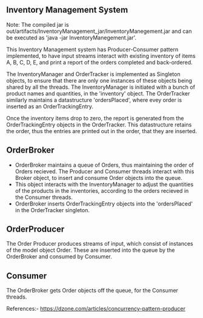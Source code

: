 Inventory Management System
---------------------------

Note: The compiled jar is out/artifacts/InventoryManagement_jar/InventoryManegement.jar and can
be executed as 'java -jar InventoryManegement.jar'.

This Inventory Management system has Producer-Consumer pattern implemented, to have input streams
interact with existing inventory of items A, B, C, D, E, and print a report of the orders completed
and back-ordered.

The InventoryManager and OrderTracker is implemented as Singleton objects, to ensure
that there are only one instances of these objects being shared by all the threads. The InventoryManager
is initiated with a bunch of product names and quantities, in the 'inventory' object. The OrderTracker
similarly maintains a datastructure 'ordersPlaced', where evey order is inserted as an OrderTrackingEntry.

Once the inventory items drop to zero, the report is generated from the OrderTrackingEntry objects in the
OrderTracker. This datastructure retains the order, thus the entries are printed out in the order, that
they are inserted.

OrderBroker
-----------
- OrderBroker maintains a queue of Orders, thus maintaining the order of Orders recieved. The Producer
and Consumer threads interact with this Broker object, to insert and consume Order objects into the
queue.
- This object interacts with the InventoryManager to adjust the quantities of the products in the
inventories, according to the orders recieved in the Consumer threads.
- OrderBroker inserts OrderTrackingEntry objects into the 'ordersPlaced' in the OrderTracker singleton.

OrderProducer
-------------
The Order Producer produces streams of input, which consist of instances of the model object Order.
These are inserted into the queue by the OrderBroker and consumed by Consumer.

Consumer
---------
The OrderBroker gets Order objects off the queue, for the Consumer threads.

References:-
https://dzone.com/articles/concurrency-pattern-producer
